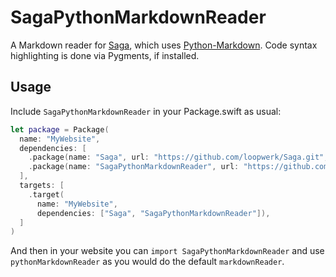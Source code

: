 # SagaPythonMarkdownReader

A Markdown reader for [Saga](https://github.com/loopwerk/Saga), which uses [Python-Markdown](https://github.com/Python-Markdown/markdown). Code syntax highlighting is done via Pygments, if installed.

## Usage
Include `SagaPythonMarkdownReader` in your Package.swift as usual:

``` swift
let package = Package(
  name: "MyWebsite",
  dependencies: [
    .package(name: "Saga", url: "https://github.com/loopwerk/Saga.git", from: "0.12.0"),
    .package(name: "SagaPythonMarkdownReader", url: "https://github.com/loopwerk/SagaPythonMarkdownReader", from: "0.1.0"),
  ],
  targets: [
    .target(
      name: "MyWebsite",
      dependencies: ["Saga", "SagaPythonMarkdownReader"]),
  ]
)
```

And then in your website you can `import SagaPythonMarkdownReader` and use `pythonMarkdownReader` as you would do the default `markdownReader`.
